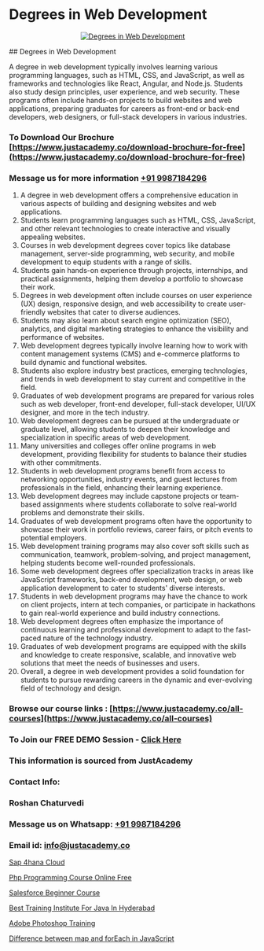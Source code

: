 # Degrees in Web Development

<p align="center">
  <a href="https://justacademy.co/program-detail/full-stack-web-development">
    <img src="https://justacademy.co/storage2/program_images/1704700371.webp" alt="Degrees in Web Development">
  </a>
</p>
## Degrees in Web Development

A degree in web development typically involves learning various programming languages, such as HTML, CSS, and JavaScript, as well as frameworks and technologies like React, Angular, and Node.js. Students also study design principles, user experience, and web security. These programs often include hands-on projects to build websites and web applications, preparing graduates for careers as front-end or back-end developers, web designers, or full-stack developers in various industries.
### To Download Our Brochure [https://www.justacademy.co/download-brochure-for-free](https://www.justacademy.co/download-brochure-for-free)
### Message us for more information [+91 9987184296](https://api.whatsapp.com/send?phone=919987184296)
1) A degree in web development offers a comprehensive education in various aspects of building and designing websites and web applications.
2) Students learn programming languages such as HTML, CSS, JavaScript, and other relevant technologies to create interactive and visually appealing websites.
3) Courses in web development degrees cover topics like database management, server-side programming, web security, and mobile development to equip students with a range of skills.
4) Students gain hands-on experience through projects, internships, and practical assignments, helping them develop a portfolio to showcase their work.
5) Degrees in web development often include courses on user experience (UX) design, responsive design, and web accessibility to create user-friendly websites that cater to diverse audiences.
6) Students may also learn about search engine optimization (SEO), analytics, and digital marketing strategies to enhance the visibility and performance of websites.
7) Web development degrees typically involve learning how to work with content management systems (CMS) and e-commerce platforms to build dynamic and functional websites.
8) Students also explore industry best practices, emerging technologies, and trends in web development to stay current and competitive in the field.
9) Graduates of web development programs are prepared for various roles such as web developer, front-end developer, full-stack developer, UI/UX designer, and more in the tech industry.
10) Web development degrees can be pursued at the undergraduate or graduate level, allowing students to deepen their knowledge and specialization in specific areas of web development.
11) Many universities and colleges offer online programs in web development, providing flexibility for students to balance their studies with other commitments.
12) Students in web development programs benefit from access to networking opportunities, industry events, and guest lectures from professionals in the field, enhancing their learning experience.
13) Web development degrees may include capstone projects or team-based assignments where students collaborate to solve real-world problems and demonstrate their skills.
14) Graduates of web development programs often have the opportunity to showcase their work in portfolio reviews, career fairs, or pitch events to potential employers.
15) Web development training programs may also cover soft skills such as communication, teamwork, problem-solving, and project management, helping students become well-rounded professionals.
16) Some web development degrees offer specialization tracks in areas like JavaScript frameworks, back-end development, web design, or web application development to cater to students' diverse interests.
17) Students in web development programs may have the chance to work on client projects, intern at tech companies, or participate in hackathons to gain real-world experience and build industry connections.
18) Web development degrees often emphasize the importance of continuous learning and professional development to adapt to the fast-paced nature of the technology industry.
19) Graduates of web development programs are equipped with the skills and knowledge to create responsive, scalable, and innovative web solutions that meet the needs of businesses and users.
20) Overall, a degree in web development provides a solid foundation for students to pursue rewarding careers in the dynamic and ever-evolving field of technology and design.

### Browse our course links : [https://www.justacademy.co/all-courses](https://www.justacademy.co/all-courses) 
### To Join our FREE DEMO Session - [Click Here](https://www.justacademy.co/register-for-course-demo)


### This information is sourced from JustAcademy
### Contact Info:
### Roshan Chaturvedi
### Message us on Whatsapp: [+91 9987184296](https://api.whatsapp.com/send?phone=919987184296)
### Email id: [info@justacademy.co](mailto:info@justacademy.co)
                
[Sap 4hana Cloud](https://www.linkedin.com/pulse/sap-4hana-cloud-justacademy-thane-foxzc/)

[Php Programming Course Online Free](https://www.linkedin.com/pulse/php-programming-course-online-free-justacademy-cupertino-hsnqc?trackingId=MPmeLFtaNR8qQaobJSBMyA%3D%3D&lipi=urn%3Ali%3Apage%3Ad_flagship3_company_admin%3BNP%2FlhOodSumKT6PSkBvdbw%3D%3D)

[Salesforce Beginner Course](https://medium.com/@kumarishimmi99/salesforce-beginner-course-ac8c57a7e783)

[Best Training Institute For Java In Hyderabad](https://medium.com/@namusn/best-training-institute-for-java-in-hyderabad-7f325c75c021)

[Adobe Photoshop Training](https://justacademyin.github.io/justacademy/adobe-photoshop-training)

[Difference between map and forEach in JavaScript](https://justacademyin.github.io/justacademy/difference-between-map-and-foreach-in-javascript)

